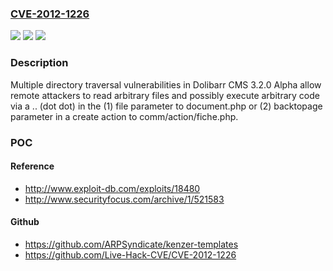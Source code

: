 ### [CVE-2012-1226](https://cve.mitre.org/cgi-bin/cvename.cgi?name=CVE-2012-1226)
![](https://img.shields.io/static/v1?label=Product&message=n%2Fa&color=blue)
![](https://img.shields.io/static/v1?label=Version&message=n%2Fa&color=blue)
![](https://img.shields.io/static/v1?label=Vulnerability&message=n%2Fa&color=brighgreen)

### Description

Multiple directory traversal vulnerabilities in Dolibarr CMS 3.2.0 Alpha allow remote attackers to read arbitrary files and possibly execute arbitrary code via a .. (dot dot) in the (1) file parameter to document.php or (2) backtopage parameter in a create action to comm/action/fiche.php.

### POC

#### Reference
- http://www.exploit-db.com/exploits/18480
- http://www.securityfocus.com/archive/1/521583

#### Github
- https://github.com/ARPSyndicate/kenzer-templates
- https://github.com/Live-Hack-CVE/CVE-2012-1226

